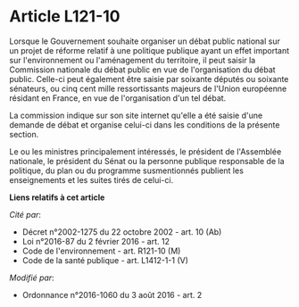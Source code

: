 # Article L121-10

Lorsque le Gouvernement souhaite organiser un débat public national sur un projet de réforme relatif à une politique publique
ayant un effet important sur l'environnement ou l'aménagement du territoire, il peut saisir la Commission nationale du débat
public en vue de l'organisation du débat public. Celle-ci peut également être saisie par soixante députés ou soixante
sénateurs, ou cinq cent mille ressortissants majeurs de l'Union européenne résidant en France, en vue de l'organisation d'un
tel débat. 

La commission indique sur son site internet qu'elle a été saisie d'une demande de débat et organise celui-ci dans les
conditions de la présente section. 

Le ou les ministres principalement intéressés, le président de l'Assemblée nationale, le président du Sénat ou la personne
publique responsable de la politique, du plan ou du programme susmentionnés publient les enseignements et les suites tirés de
celui-ci.

**Liens relatifs à cet article**

_Cité par_:

  - Décret n°2002-1275 du 22 octobre 2002 - art. 10 (Ab)
  - Loi n°2016-87 du 2 février 2016 - art. 12
  - Code de l'environnement - art. R121-10 (M)
  - Code de la santé publique - art. L1412-1-1 (V)

_Modifié par_:

  - Ordonnance n°2016-1060 du 3 août 2016 - art. 2
